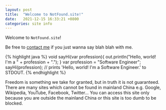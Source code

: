 ```yaml
---
layout: post
title:  "Welcome to NotFound.site!"
date:   2021-12-15 16:33:21 +0800
categories: site info
---
```


Welcome to `NotFound.site`!

Be free to [contact me](mailto:bear@notfound.site) if you just wanna say blah blah with me.

{% highlight java %}
void sayHi(var profession){
  out.println("Hello, world! I'm a " + profession + ".");
}
var profession = "Software Engineer";
sayHi(profession); // prints 'Hello, world! I'm a Software Engineer.' to STDOUT.
{% endhighlight %}


Freedom is something we take for granted, but in truth it is not guaranteed. There are many sites which cannot be found in mainland China e.g.  Google, Wikipedia, YouTube, Facebook, Twitter... You can access this site only because you are outside the mainland China or this site is too dumb to be blocked.